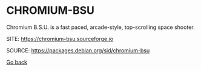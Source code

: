 # CHROMIUM-BSU

 Chromium B.S.U. is a fast paced, arcade-style, top-scrolling
 space shooter.
 
 SITE: https://chromium-bsu.sourceforge.io

 SOURCE: https://packages.debian.org/sid/chromium-bsu

 [Go back](https://portable-linux-apps.github.io/apps.html)
